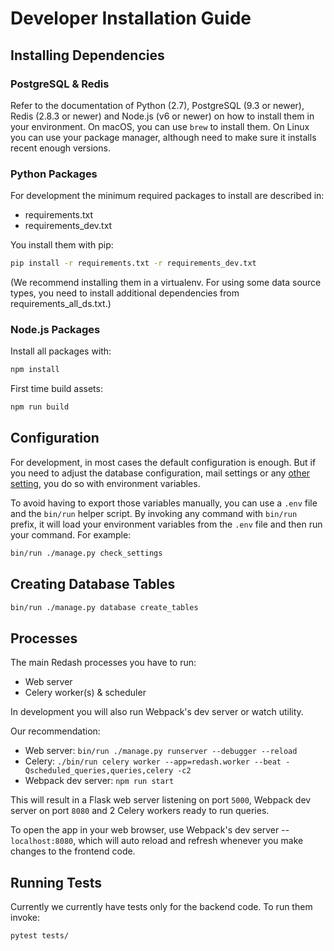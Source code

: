 # Developer Installation Guide

## Installing Dependencies

### PostgreSQL & Redis

Refer to the documentation of Python (2.7), PostgreSQL (9.3 or newer), Redis (2.8.3 or newer) and Node.js (v6 or newer) on how to install them in your environment. On macOS, you can use `brew` to install them. On Linux you can use your package manager, although need to make sure it installs recent enough versions.

### Python Packages

For development the minimum required packages to install are described in:

* requirements.txt
* requirements_dev.txt

You install them with pip:

```bash
pip install -r requirements.txt -r requirements_dev.txt
```

(We recommend installing them in a virtualenv. For using some data source types, you need to install additional dependencies from requirements_all_ds.txt.)

### Node.js Packages

Install all packages with:

```bash
npm install
```

First time build assets:

```bash
npm run build
```

## Configuration

For development, in most cases the default configuration is enough. But if you need
to adjust the database configuration, mail settings or any [other setting](../setup/settings-environment-variables.md),
you do so with environment variables.

To avoid having to export those variables manually, you can use a `.env` file and
the `bin/run` helper script. By invoking any command with `bin/run` prefix, it will
load your environment variables from the `.env` file and then run your command. For
example:

```bash
bin/run ./manage.py check_settings
```

## Creating Database Tables

```bash
bin/run ./manage.py database create_tables
```

## Processes

The main Redash processes you have to run:

* Web server
* Celery worker(s) & scheduler

In development you will also run Webpack's dev server or watch utility.

Our recommendation:

* Web server: `bin/run ./manage.py runserver --debugger --reload`
* Celery: `./bin/run celery worker --app=redash.worker --beat -Qscheduled_queries,queries,celery -c2`
* Webpack dev server: `npm run start`

This will result in a Flask web server listening on port `5000`, Webpack dev server
on port `8080` and 2 Celery workers ready to run queries.

To open the app in your web browser, use Webpack's dev server -- `localhost:8080`,
which will auto reload and refresh whenever you make changes to the frontend code.

## Running Tests

Currently we currently have tests only for the backend code. To run them invoke:

```bash
pytest tests/
```
